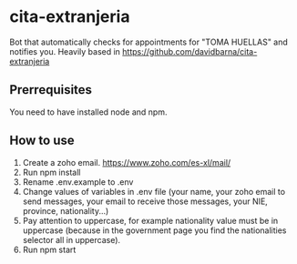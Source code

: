 # cita-extranjeria

Bot that automatically checks for appointments for "TOMA HUELLAS" and notifies you. Heavily based in https://github.com/davidbarna/cita-extranjeria

## Prerrequisites
You need to have installed node and npm.

## How to use

1. Create a zoho email. https://www.zoho.com/es-xl/mail/
2. Run npm install
3. Rename .env.example to .env
4. Change values of variables in .env file (your name, your zoho email to send messages, your email to receive those messages, your NIE, province, nationality...)
5. Pay attention to uppercase, for example nationality value must be in uppercase (because in the government page you find the nationalities selector all in uppercase).
6. Run npm start
